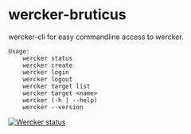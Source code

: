 # wercker-bruticus #

wercker-cli for easy commandline access to wercker.

    Usage:
        wercker status
        wercker create
        wercker login
        wercker logout
        wercker target list
        wercker target <name>
        wercker (-h | --help)
        wercker --version


<!-- ## TODO ## -->

[![Wercker status](https://app.wercker.com/status/841531b16e709d25f4ae566af33193cf/m)](https://app.wercker.com/project/bykey/841531b16e709d25f4ae566af33193cf)